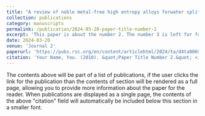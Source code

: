 ```yaml
---
title: "A review of noble metal-free high entropy alloys forwater splitting application"
collection: publications
category: manuscripts
permalink: /publication/2024-03-20-paper-title-number-2
excerpt: 'This paper is about the number 2. The number 3 is left for future work.'
date: 2024-03-20
venue: 'Journal 2'
paperurl: 'https://pubs.rsc.org/en/content/articlehtml/2024/ta/d4ta00690a'
citation: 'Your Name, You. (2010). &quot;Paper Title Number 2.&quot; <i>Journal 1</i>. 1(2).'
---
```


The contents above will be part of a list of publications, if the user clicks the link for the publication than the contents of section will be rendered as a full page, allowing you to provide more information about the paper for the reader. When publications are displayed as a single page, the contents of the above "citation" field will automatically be included below this section in a smaller font.
